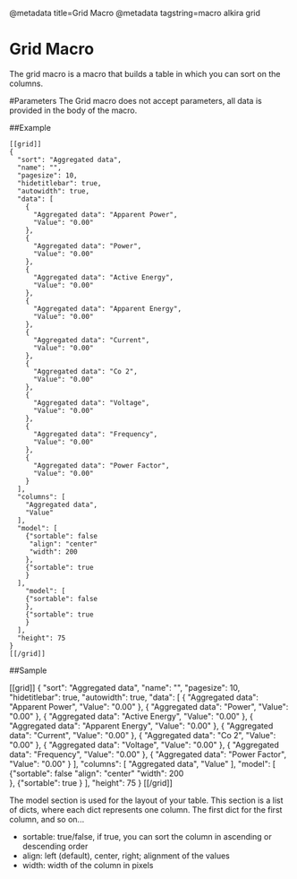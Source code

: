 @metadata title=Grid Macro
@metadata tagstring=macro alkira grid

# Grid Macro
The grid macro is a macro that builds a table in which you can sort on the columns. 


#Parameters
The Grid macro does not accept parameters, all data is provided in the body of the macro.

##Example

    [[grid]]
    {
      "sort": "Aggregated data", 
      "name": "", 
	  "pagesize": 10, 
	  "hidetitlebar": true, 
	  "autowidth": true, 
	  "data": [
	    {
	      "Aggregated data": "Apparent Power", 
	      "Value": "0.00"
	    }, 
	    {
	      "Aggregated data": "Power", 
	      "Value": "0.00"
	    }, 
	    {
	      "Aggregated data": "Active Energy", 
	      "Value": "0.00"
	    }, 
	    {
	      "Aggregated data": "Apparent Energy", 
	      "Value": "0.00"
	    }, 
	    {
	      "Aggregated data": "Current", 
	      "Value": "0.00"
	    }, 
	    {
	      "Aggregated data": "Co 2", 
	      "Value": "0.00"
	    }, 
	    {
	      "Aggregated data": "Voltage", 
	      "Value": "0.00"
	    }, 
	    {
	      "Aggregated data": "Frequency", 
	      "Value": "0.00"
	    }, 
	    {
	      "Aggregated data": "Power Factor", 
	      "Value": "0.00"
	    }
	  ], 
	  "columns": [
	    "Aggregated data", 
	    "Value"
	  ], 
      "model": [
	    {"sortable": false
	     "align": "center"
	     "width": 200	    
	    },
	    {"sortable": true
	    }
	  ], 
	    "model": [
	    {"sortable": false
	    },
	    {"sortable": true
	    }
	  ],
	  "height": 75
	}
	[[/grid]]
	
	
##Sample

[[grid]]
{
  "sort": "Aggregated data", 
  "name": "", 
  "pagesize": 10, 
  "hidetitlebar": true, 
  "autowidth": true, 
  "data": [
    {
      "Aggregated data": "Apparent Power", 
      "Value": "0.00"
    }, 
    {
      "Aggregated data": "Power", 
      "Value": "0.00"
    }, 
    {
      "Aggregated data": "Active Energy", 
      "Value": "0.00"
    }, 
    {
      "Aggregated data": "Apparent Energy", 
      "Value": "0.00"
    }, 
    {
      "Aggregated data": "Current", 
      "Value": "0.00"
    }, 
    {
      "Aggregated data": "Co 2", 
      "Value": "0.00"
    }, 
    {
      "Aggregated data": "Voltage", 
      "Value": "0.00"
    }, 
    {
      "Aggregated data": "Frequency", 
      "Value": "0.00"
    }, 
    {
      "Aggregated data": "Power Factor", 
      "Value": "0.00"
    }
  ], 
  "columns": [
    "Aggregated data", 
    "Value"
  ],
  "model": [
	    {"sortable": false
	     "align": "center"
	     "width": 200	    
	    },
	    {"sortable": true
	    }
	  ], 
  "height": 75
}
[[/grid]]	

The model section is used for the layout of your table. This section is a list of dicts, where each dict represents one column. The first dict for the first column, and so on...

* sortable: true/false, if true, you can sort the column in ascending or descending order
* align: left (default), center, right; alignment of the values
* width: width of the column in pixels